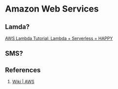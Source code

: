 # Amazon Web Services

## Lamda?
[AWS Lambda Tutorial: Lambda + Serverless = HAPPY](https://youtu.be/71cd5XerKss)

## SMS?

## References
1. [Wiki | AWS](https://en.wikipedia.org/wiki/Amazon_Web_Services)
